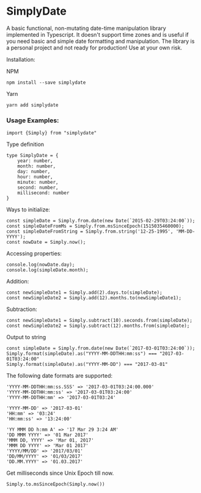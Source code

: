 # SimplyDate
A basic functional, non-mutating date-time manipulation library implemented in Typescript.
It doesn't support time zones and is useful if you need basic and simple date formatting and manipulation.
The library is a personal project and not ready for production! 
Use at your own risk.

Installation:

NPM
```
npm install --save simplydate
```

Yarn
```
yarn add simplydate
```

### Usage Examples:

````
import {Simply} from "simplydate"
````

Type definition
```
type SimplyDate = {
    year: number,
    month: number,
    day: number,
    hour: number,
    minute: number,
    second: number,
    millisecond: number
}
```

Ways to initialize:
```
const simpleDate = Simply.from.date(new Date(`2015-02-29T03:24:00`));
const simpleDateFromMs = Simply.from.msSinceEpoch(1515035460000);
const simpleDateFromString = Simply.from.string('12-25-1995', 'MM-DD-YYYY');
const nowDate = Simply.now();
```

Accessing properties:
```
console.log(nowDate.day);
console.log(simpleDate.month);
```

Addition:
```
const newSimpleDate1 = Simply.add(2).days.to(simpleDate);
const newSimpleDate2 = Simply.add(12).months.to(newSimpleDate1);

```
Subtraction:
```
const newSimpleDate1 = Simply.subtract(10).seconds.from(simpleDate);
const newSimpleDate2 = Simply.subtract(12).months.from(simpleDate);
```
Output to string
```
const simpleDate = Simply.from.date(new Date(`2017-03-01T03:24:00`));
Simply.format(simpleDate).as("YYYY-MM-DDTHH:mm:ss") === "2017-03-01T03:24:00"
Simply.format(simpleDate).as("YYYY-MM-DD") === "2017-03-01"
```

The following date formats are supported:
```
'YYYY-MM-DDTHH:mm:ss.SSS' => '2017-03-01T03:24:00.000'
'YYYY-MM-DDTHH:mm:ss' => '2017-03-01T03:24:00'
'YYYY-MM-DDTHH:mm' => '2017-03-01T03:24'

'YYYY-MM-DD' => '2017-03-01'
'HH:mm' => '03:24'
'HH:mm:ss' => '13:24:00'

'YY MMM DD h:mm A' => '17 Mar 29 3:24 AM'
'DD MMM YYYY' => '01 Mar 2017'
'MMM DD, YYYY' => 'Mar 01, 2017'
'MMM DD YYYY' => 'Mar 01 2017'
'YYYY/MM/DD' => '2017/03/01'
'DD/MM/YYYY' => '01/03/2017'
'DD.MM.YYYY' => '01.03.2017'
```

Get milliseconds since Unix Epoch till now.
```
Simply.to.msSinceEpoch(Simply.now())
```
